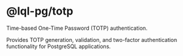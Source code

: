# @lql-pg/totp

Time-based One-Time Password (TOTP) authentication.

Provides TOTP generation, validation, and two-factor authentication functionality for PostgreSQL applications.
